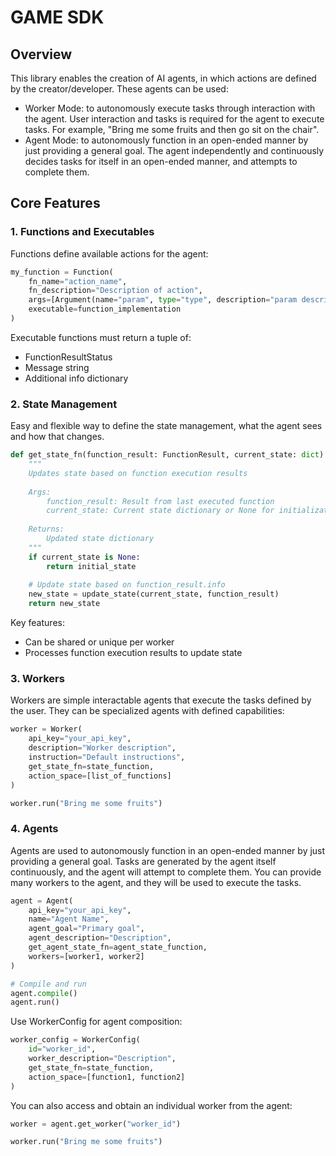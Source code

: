 # GAME SDK

## Overview

This library enables the creation of AI agents, in which actions are defined by the creator/developer. These agents can be used:
- Worker Mode: to autonomously execute tasks through interaction with the agent. User interaction and tasks is required for the agent to execute tasks. For example, "Bring me some fruits and then go sit on the chair".
- Agent Mode: to autonomously function in an open-ended manner by just providing a general goal. The agent independently and continuously decides tasks for itself in an open-ended manner, and attempts to complete them.


## Core Features

### 1. Functions and Executables

Functions define available actions for the agent:

```python
my_function = Function(
    fn_name="action_name",
    fn_description="Description of action",
    args=[Argument(name="param", type="type", description="param description")],
    executable=function_implementation
)
```
Executable functions must return a tuple of:
- FunctionResultStatus
- Message string
- Additional info dictionary


### 2. State Management

Easy and flexible way to define the state management, what the agent sees and how that changes.

```python
def get_state_fn(function_result: FunctionResult, current_state: dict) -> dict:
    """
    Updates state based on function execution results
    
    Args:
        function_result: Result from last executed function
        current_state: Current state dictionary or None for initialization
        
    Returns:
        Updated state dictionary
    """
    if current_state is None:
        return initial_state
    
    # Update state based on function_result.info
    new_state = update_state(current_state, function_result)
    return new_state
```

Key features:
- Can be shared or unique per worker
- Processes function execution results to update state

### 3. Workers
Workers are simple interactable agents that execute the tasks defined by the user. They can be specialized agents with defined capabilities:

```python
worker = Worker(
    api_key="your_api_key",
    description="Worker description",
    instruction="Default instructions",
    get_state_fn=state_function,
    action_space=[list_of_functions]
)

worker.run("Bring me some fruits")
```



### 4. Agents

Agents are used to autonomously function in an open-ended manner by just providing a general goal. Tasks are generated by the agent itself continuously, and the agent will attempt to complete them. You can provide many workers to the agent, and they will be used to execute the tasks.

```python
agent = Agent(
    api_key="your_api_key",
    name="Agent Name",
    agent_goal="Primary goal",
    agent_description="Description",
    get_agent_state_fn=agent_state_function,
    workers=[worker1, worker2]
)

# Compile and run
agent.compile()
agent.run()
```

Use WorkerConfig for agent composition:

```python
worker_config = WorkerConfig(
    id="worker_id",
    worker_description="Description",
    get_state_fn=state_function,
    action_space=[function1, function2]
)
```

You can also access and obtain an individual worker from the agent:

```python
worker = agent.get_worker("worker_id")

worker.run("Bring me some fruits")
```

